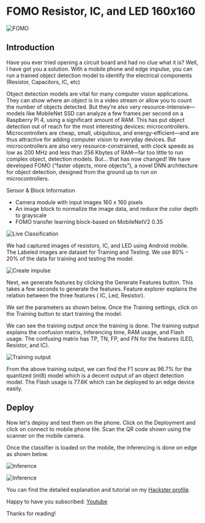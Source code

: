 # FOMO Resistor, IC, and LED 160x160

![FOMO](https://hackster.imgix.net/uploads/attachments/1454152/_nskAWxaGUv.blob?auto=compress%2Cformat&w=900&h=675&fit=min)


## Introduction
Have you ever tried opening a circuit board and had no clue what it is? Well, I have got you a solution. With a mobile phone and edge impulse, you can run a trained object detection model to identify the electrical components (Resistor, Capacitors, IC, etc)

Object detection models are vital for many computer vision applications. They can show where an object is in a video stream or allow you to count the number of objects detected. But they’re also very resource-intensive— models like MobileNet SSD can analyze a few frames per second on a Raspberry Pi 4, using a significant amount of RAM. This has put object detection out of reach for the most interesting devices: microcontrollers. Microcontrollers are cheap, small, ubiquitous, and energy-efficient—and are thus attractive for adding computer vision to everyday devices. But microcontrollers are also very resource-constrained, with clock speeds as low as 200 MHz and less than 256 Kbytes of RAM—far too little to run complex object, detection models. But… that has now changed! We have developed FOMO (“faster objects, more objects”), a novel DNN architecture for object detection, designed from the ground up to run on microcontrollers.

Sensor & Block Information
* Camera module with input images 160 x 160 pixels
* An image block to normalize the image data, and reduce the color depth to grayscale
* FOMO transfer learning block-based on MobileNetV2 0.35

![Live Classification](https://hackster.imgix.net/uploads/attachments/1454163/screenshot_20220607-232109_chrome_IxyBJTYaWK.jpg?auto=compress%2Cformat&w=740&h=555&fit=max)

We had captured images of resistors, IC, and LED using Android mobile. The Labeled images are dataset for Training and Testing. We use 80% - 20% of the data for training and testing the model. 

![Create impulse](https://hackster.imgix.net/uploads/attachments/1454201/ss12_m4LS4Oqcx4.png?auto=compress%2Cformat&w=740&h=555&fit=max)

Next, we generate features by clicking the Generate Features button. This takes a few seconds to generate the features. Feature explorer explains the relation between the three features ( IC, Led, Resistor).


We set the parameters as shown below. Once the Training settings, click on the Training button to start training the model.


We can see the training output once the training is done. The training output explains the confusion matrix, Inferencing time, RAM usage, and Flash usage. The confusing matrix has TP, TN, FP, and FN for the features (LED, Resistor, and IC).

![Training output](https://hackster.imgix.net/uploads/attachments/1454207/ss17_8LoB8ONYzR.png?auto=compress%2Cformat&w=740&h=555&fit=max)

From the above training output, we can find the F1 score as 96.7% for the quantized (int8) model which is a decent output of an object detection model. The Flash usage is 77.6K which can be deployed to an edge device easily.

## Deploy
Now let's deploy and test them on the phone. Click on the Deployment and click on connect to mobile phone tile. Scan the QR code shown using the scanner on the mobile camera.

Once the classifier is loaded on the mobile, the inferencing is done on edge as shown below.

![Inference](https://hackster.imgix.net/uploads/attachments/1454210/screenshot_20220607-232017_chrome_GnU7KDCsIm.jpg?auto=compress%2Cformat&w=740&h=555&fit=max)


![Inference](https://hackster.imgix.net/uploads/attachments/1454213/screenshot_20220607-232109_chrome_DM5sWv1o38.jpg?auto=compress%2Cformat&w=740&h=555&fit=max)



You can find the detailed explanation and tutorial on my [Hackster profile](https://www.hackster.io/rahulkhanna). 

Happy to have you subscribed:  [Youtube](https://www.youtube.com/c/rahulkhanna24june?sub_confirmation=1)

Thanks for reading!
